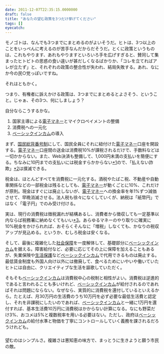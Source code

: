 ```yaml
---
date: 2011-12-07T22:35:15.0000000
draft: false
title: "あなたの望む政策を3つだけ挙げてください"
tags: []
eyecatch: 
---
```

<p>モノゴトは、なんでも3つまでにまとめるのがよいそうだ。ヒトは、3つ以上のことをいっぺんに考えるのが苦手なんだからだそうだ。とくに政策というものは、これもやります、あれもやりますといろいろ手を広げすぎると、賛同して集まったヒトビトの思惑の食い違いが甚だしくなるばかりか、「コレを立てればアレが立たず」と、それぞれの政策の整合性が失われ、結局失敗する。あれ、なにか今の民○党っぽいですね。</p><p>それはともかく。</p><p>つまり、有権者に訴えかける政策は、3つまでにまとめるとよさそう、ということ。じゃぁ、その3つ、何にしましょう？</p><p>自分ならこうするかな。</p>

<ol>
<li>国家主導による<a class="keyword" href="http://d.hatena.ne.jp/keyword/%C5%C5%BB%D2%A5%DE%A5%CD%A1%BC">電子マネー</a>とマイクロペイメントの整備</li>
<li>消費税への一元化</li>
<li><a class="keyword" href="http://d.hatena.ne.jp/keyword/%A5%D9%A1%BC%A5%B7%A5%C3%A5%AF%A5%A4%A5%F3%A5%AB%A5%E0">ベーシックインカム</a>の導入</li>
</ol><p>まず、<a class="keyword" href="http://d.hatena.ne.jp/keyword/%B9%F1%CC%B1%C1%ED%C7%D8%C8%D6%B9%E6%C0%A9">国民総背番号制</a>にして、国民全員にそれに紐付けた<a class="keyword" href="http://d.hatena.ne.jp/keyword/%C5%C5%BB%D2%A5%DE%A5%CD%A1%BC">電子マネー</a>口座を開設する。<a class="keyword" href="http://d.hatena.ne.jp/keyword/%C5%C5%BB%D2%A5%DE%A5%CD%A1%BC">電子マネー</a>口座間の送金は消費税10%が課税されるだけで、手数料などは一切かからない。また、Web決済も整備して、1,000円未満の支払いを簡便にする。ちなみに10円までの支払いには税金すらかからない<a href="#fn1" title="ただし、基準を設けて脱税用途に悪用すれば罰する">*1</a>ので、「払えない詐欺」<a href="#fn2" title="お金を払いたいのに決済にかかるコストのために払えないこと">*2</a>は撲滅できる。</p><p>税金は、ほとんどすべてを消費税に一元化する。酒税やたばこ税、不動産や自動車関係などの一部税金は残るとしても、<a class="keyword" href="http://d.hatena.ne.jp/keyword/%C5%C5%BB%D2%A5%DE%A5%CD%A1%BC">電子マネー</a>が動くごとに10%、これだけが原則。現金はすぐには廃止しないが、<a class="keyword" href="http://d.hatena.ne.jp/keyword/%C5%C5%BB%D2%A5%DE%A5%CD%A1%BC">電子マネー</a>への換金率を年1%ずつ減価させて、早晩消滅させる。法人税も徐々になくしていくが、納税は「紙幣円」ではなく「電子円」でのみ受け付ける。</p><p>実は、現行の消費税は徴税漏れが結構あるし、消費者から徴収しても一定基準以内ならば税務署に納めなくてもいい<a href="#fn3" title="会社が消費税の納税義務があるかどうかについては、通常、基準期間（前々事業年度）の課税売上高が1,000万円を超えるかどうかで判定される。設立直後の第1期目は払わなくてよい場合がある">*3</a>。あらゆるマネーのやり取りに確実に10%税金をかけられれば、おそらくそんなに「増税」しなくても、かなりの税収アップが見込める。というか、むしろ税金は安くなる。</p><p>そして、最後に複雑化した<a class="keyword" href="http://d.hatena.ne.jp/keyword/%BC%D2%B2%F1%CA%DD%BE%E3">社会保障</a>を一度解体して、基礎部分に<a class="keyword" href="http://d.hatena.ne.jp/keyword/%A5%D9%A1%BC%A5%B7%A5%C3%A5%AF%A5%A4%A5%F3%A5%AB%A5%E0">ベーシックインカム</a>を据える。障害給付など、必要に応じてその上に保障を加えることもあるが、失業保険や<a class="keyword" href="http://d.hatena.ne.jp/keyword/%C0%B8%B3%E8%CA%DD%B8%EE">生活保護</a>など<a class="keyword" href="http://d.hatena.ne.jp/keyword/%A5%D9%A1%BC%A5%B7%A5%C3%A5%AF%A5%A4%A5%F3%A5%AB%A5%E0">ベーシックインカム</a>で代用できるものは廃止する。最低賃金制度も外国人向け以外には撤廃して、食べるためにいやいや働いていたヒトには自由に、クリエイティブな生活を謳歌していただく。</p><p>そもそも<a class="keyword" href="http://d.hatena.ne.jp/keyword/%A5%D9%A1%BC%A5%B7%A5%C3%A5%AF%A5%A4%A5%F3%A5%AB%A5%E0">ベーシックインカム</a>は消費税中心の税制と相性がよい。消費税は逆進的であると言われることも多いけれど、<a class="keyword" href="http://d.hatena.ne.jp/keyword/%A5%D9%A1%BC%A5%B7%A5%C3%A5%AF%A5%A4%A5%F3%A5%AB%A5%E0">ベーシックインカム</a>が給付されるのであればそれは問題にならない。なぜなら、実質的に消費税を還付しているといえるから。たとえば、月30万円の生活費のうち10万円を必ず必要な最低生活費と認定し、それを非課税にしたいのであれば、<a class="keyword" href="http://d.hatena.ne.jp/keyword/%A5%D9%A1%BC%A5%B7%A5%C3%A5%AF%A5%A4%A5%F3%A5%AB%A5%E0">ベーシックインカム</a>と一緒に1万円を還付すれば、基本生活費10万円に消費税はかからない計算になる。なにも野菜だけ3%、おコメは5%と複数税率を用いる必要はない。ただし、政府は<a class="keyword" href="http://d.hatena.ne.jp/keyword/%A5%D9%A1%BC%A5%B7%A5%C3%A5%AF%A5%A4%A5%F3%A5%AB%A5%E0">ベーシックインカム</a>の給付水準と物価を丁寧にコントロールしていく義務を課されるだろうけれども。</p>

<div class="section">
<h3></h3>
<p>望むのはシンプルさ。複雑さは悪知恵の味方で、まっとうに生きようと願う市民の敵。</p>

</div>